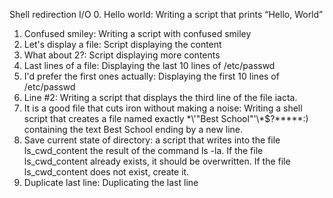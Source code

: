 Shell redirection I/O
0. Hello world: Writing a script that prints “Hello, World”
1. Confused smiley: Writing a script with confused smiley
2. Let's display a file: Script displaying the content
3. What about 2?: Script displaying more contents
4. Last lines of a file: Displaying the last 10 lines of /etc/passwd
5. I'd prefer the first ones actually: Displaying the first 10 lines of /etc/passwd
6. Line #2: Writing a script that displays the third line of the file iacta.
7. It is a good file that cuts iron without making a noise: Writing a shell script that creates a file named exactly \*\\'"Best School"\'\\*$\?\*\*\*\*\*:) containing the text Best School ending by a new line.
8. Save current state of directory: a script that writes into the file ls_cwd_content the result of the command ls -la. If the file ls_cwd_content already exists, it should be overwritten. If the file ls_cwd_content does not exist, create it.
9. Duplicate last line: Duplicating the last line
